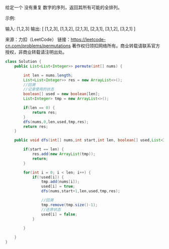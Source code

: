 给定一个 没有重复 数字的序列，返回其所有可能的全排列。

示例:

输入: [1,2,3]
输出:
[
  [1,2,3],
  [1,3,2],
  [2,1,3],
  [2,3,1],
  [3,1,2],
  [3,2,1]
]

来源：力扣（LeetCode）
链接：https://leetcode-cn.com/problems/permutations
著作权归领扣网络所有。商业转载请联系官方授权，非商业转载请注明出处。

```java
class Solution {
    public List<List<Integer>> permute(int[] nums) {

        int len = nums.length;
        List<List<Integer>> res = new ArrayList<>();
        //回溯
        //记录使用的状态
        boolean[] used = new boolean[len];
        List<Integer> tmp = new ArrayList<>();

        if(len == 0) {
            return res;
        }
        dfs(nums,0,len,used,tmp,res);
        return res;
    }

    public void dfs(int[] nums,int start,int len, boolean[] used,List<Integer> tmp,List<List<Integer>> res) {

        if(start == len) {
            res.add(new ArrayList(tmp));
            return;
        }

        for(int i = 0; i < len; i++) {
            if(!used[i]) {
                tmp.add(nums[i]);
                used[i] = true;
                dfs(nums,start+1,len,used,tmp,res);

                //回溯
                tmp.remove(tmp.size()-1);
                //还原状态
                used[i] = false;
            }
            
        }

    }
}
```

